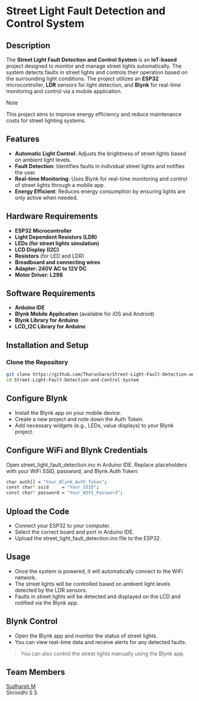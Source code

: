 # Street Light Fault Detection and Control System


## Description

The **Street Light Fault Detection and Control System** is an **IoT-based** project designed to monitor and manage street lights automatically. The system detects faults in street lights and controls their operation based on the surrounding light conditions. The project utilizes an **ESP32** microcontroller, **LDR** sensors for light detection, and **Blynk** for real-time monitoring and control via a mobile application.

> [!NOTE]
> This project aims to improve energy efficiency and reduce maintenance costs for street lighting systems.

## Features

- **Automatic Light Control**: Adjusts the brightness of street lights based on ambient light levels.
- **Fault Detection**: Identifies faults in individual street lights and notifies the user.
- **Real-time Monitoring**: Uses Blynk for real-time monitoring and control of street lights through a mobile app.
- **Energy Efficient**: Reduces energy consumption by ensuring lights are only active when needed.

## Hardware Requirements

- **ESP32 Microcontroller**
- **Light Dependent Resistors (LDR)**
- **LEDs (for street lights simulation)**
- **LCD Display (I2C)**
- **Resistors** (for LED and LDR)
- **Breadboard and connecting wires**
- **Adapter: 240V AC to 12V DC**
- **Motor Driver: L298**


## Software Requirements

- **Arduino IDE**
- **Blynk Mobile Application** (available for iOS and Android)
- **Blynk Library for Arduino**
- **LCD_I2C Library for Arduino**

## Installation and Setup

### Clone the Repository

```bash
git clone https://github.com/TharunSaro/Street-Light-Fault-Detection-and-Control-System
cd Street-Light-Fault-Detection-and-Control-System
```
## Configure Blynk

- Install the Blynk app on your mobile device.
- Create a new project and note down the Auth Token.
- Add necessary widgets (e.g., LEDs, value displays) to your Blynk project.

## Configure WiFi and Blynk Credentials

Open street_light_fault_detection.ino in Arduino IDE.
Replace placeholders with your WiFi SSID, password, and Blynk Auth Token:
```bash
char auth[] = "Your_Blynk_Auth_Token";
const char* ssid     = "Your_SSID";
const char* password = "Your_WIFI_Password";
```

## Upload the Code

- Connect your ESP32 to your computer.
- Select the correct board and port in Arduino IDE.
- Upload the street_light_fault_detection.ino file to the ESP32.

## Usage

- Once the system is powered, it will automatically connect to the WiFi network.
- The street lights will be controlled based on ambient light levels detected by the LDR sensors.
- Faults in street lights will be detected and displayed on the LCD and notified via the Blynk app.

## Blynk Control

- Open the Blynk app and monitor the status of street lights.
- You can view real-time data and receive alerts for any detected faults.

>You can also control the street lights manually using the Blynk app.

## Team Members

[Sudharsh M](https://github.com/MSudharsh110305)</br>
Shrinidhi S S
